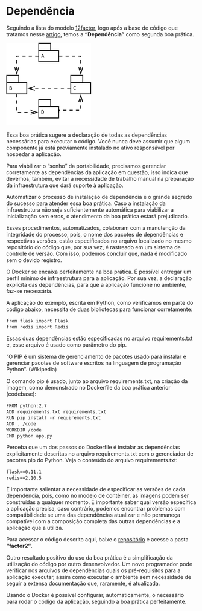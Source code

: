 # Dependência

Seguindo a lista do modelo [12factor](http://12factor.net/), logo após a base de código que tratamos nesse [artigo](http://techfree.com.br/2016/06/dockerizando-aplicacoes-base-de-codigo/), temos a **“Dependência”** como segunda boa prática.

![](images/dependencia.png)

Essa boa prática sugere a declaração de todas as dependências necessárias para executar o código. Você nunca deve assumir que algum componente já está previamente instalado no ativo responsável por hospedar a aplicação.

Para viabilizar o “sonho” da portabilidade, precisamos gerenciar corretamente as dependências da aplicação em questão, isso indica que devemos, também, evitar a necessidade de trabalho manual na preparação da infraestrutura que dará suporte à aplicação.

Automatizar o processo de instalação de dependência é o grande segredo do sucesso para atender essa boa prática. Caso a instalação da infraestrutura não seja suficientemente automática para viabilizar a inicialização sem erros, o atendimento da boa prática estará prejudicado.

Esses procedimentos, automatizados, colaboram com a manutenção da integridade do processo, pois, o nome dos pacotes de dependências e respectivas versões, estão especificados no arquivo localizado no mesmo repositório do código que, por sua vez, é rastreado em um sistema de controle de versão. Com isso, podemos concluir que, nada é modificado sem o devido registro.

O Docker se encaixa perfeitamente na boa prática. É possível entregar um perfil mínimo de infraestrutura para a aplicação. Por sua vez, a declaração explícita das dependências, para que a aplicação funcione no ambiente, faz-se necessária. 

A aplicação do exemplo, escrita em Python, como verificamos em parte do código abaixo, necessita de duas bibliotecas para funcionar corretamente:

```
from flask import Flask
from redis import Redis
```

Essas duas dependências estão especificadas no arquivo requirements.txt e, esse arquivo é usado como parâmetro do pip.

“O PIP é um sistema de gerenciamento de pacotes usado para instalar e gerenciar pacotes de software escritos na linguagem de programação Python”. (Wikipedia)

O comando pip é usado, junto ao arquivo requirements.txt, na criação da imagem, como demonstrado no Dockerfile da boa prática anterior (codebase):

```
FROM python:2.7
ADD requirements.txt requirements.txt
RUN pip install -r requirements.txt
ADD . /code
WORKDIR /code
CMD python app.py
```

Perceba que um dos passos do Dockerfile é instalar as dependências explicitamente descritas no arquivo requirements.txt com o gerenciador de pacotes pip do Python. Veja o conteúdo do arquivo requirements.txt:

```
flask==0.11.1
redis==2.10.5
```

É importante salientar a necessidade de especificar as versões de cada dependência, pois, como no modelo de contêiner, as imagens podem ser construídas a qualquer momento. É importante saber qual versão específica a aplicação precisa, caso contrário, podemos encontrar problemas com compatibilidade se uma das dependências atualizar e não permaneça compatível com a composição completa das outras dependências e a aplicação que a utiliza.

Para acessar o código descrito aqui, baixe o [repositório](https://github.com/gomex/exemplo-12factor-docker) e acesse a pasta **“factor2“**.

Outro resultado positivo do uso da boa prática é a simplificação da utilização do código por outro desenvolvedor. Um novo programador pode verificar nos arquivos de dependências quais os pré-requisitos para a aplicação executar, assim como executar o ambiente sem necessidade de seguir a extensa documentação que, raramente, é atualizada.

Usando o Docker é possível configurar, automaticamente, o necessário para rodar o código da aplicação, seguindo a boa prática perfeitamente.
